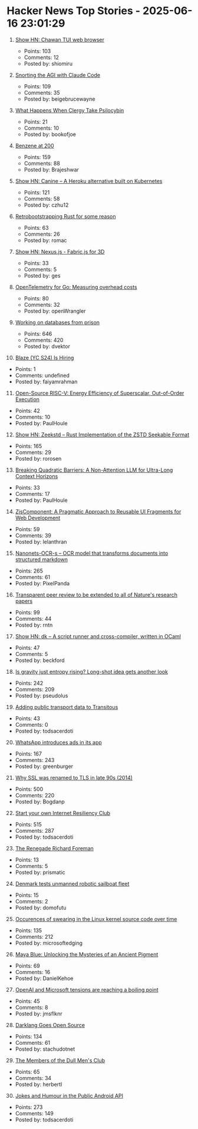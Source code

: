 # Hacker News Top Stories - 2025-06-16 23:01:29

1. [Show HN: Chawan TUI web browser](https://chawan.net/news/chawan-0-2-0.html)
   - Points: 103
   - Comments: 12
   - Posted by: shiomiru

2. [Snorting the AGI with Claude Code](https://kadekillary.work/blog/#2025-06-16-snorting-the-agi-with-claude-code)
   - Points: 109
   - Comments: 35
   - Posted by: beigebrucewayne

3. [What Happens When Clergy Take Psilocybin](https://nautil.us/clergy-blown-away-by-psilocybin-1217112/)
   - Points: 21
   - Comments: 10
   - Posted by: bookofjoe

4. [Benzene at 200](https://www.chemistryworld.com/opinion/benzene-at-200/4021504.article)
   - Points: 159
   - Comments: 88
   - Posted by: Brajeshwar

5. [Show HN: Canine – A Heroku alternative built on Kubernetes](https://github.com/czhu12/canine)
   - Points: 121
   - Comments: 58
   - Posted by: czhu12

6. [Retrobootstrapping Rust for some reason](https://graydon2.dreamwidth.org/317484.html)
   - Points: 63
   - Comments: 26
   - Posted by: romac

7. [Show HN: Nexus.js - Fabric.js for 3D](https://punk.cam/lab/nexus)
   - Points: 33
   - Comments: 5
   - Posted by: ges

8. [OpenTelemetry for Go: Measuring overhead costs](https://coroot.com/blog/opentelemetry-for-go-measuring-the-overhead/)
   - Points: 80
   - Comments: 32
   - Posted by: openWrangler

9. [Working on databases from prison](https://turso.tech/blog/working-on-databases-from-prison)
   - Points: 646
   - Comments: 420
   - Posted by: dvektor

10. [Blaze (YC S24) Is Hiring](https://www.ycombinator.com/companies/blaze-2/jobs/dzNmNuw-junior-software-engineer)
   - Points: 1
   - Comments: undefined
   - Posted by: faiyamrahman

11. [Open-Source RISC-V: Energy Efficiency of Superscalar, Out-of-Order Execution](https://arxiv.org/abs/2505.24363)
   - Points: 42
   - Comments: 10
   - Posted by: PaulHoule

12. [Show HN: Zeekstd – Rust Implementation of the ZSTD Seekable Format](https://github.com/rorosen/zeekstd)
   - Points: 165
   - Comments: 29
   - Posted by: rorosen

13. [Breaking Quadratic Barriers: A Non-Attention LLM for Ultra-Long Context Horizons](https://arxiv.org/abs/2506.01963)
   - Points: 33
   - Comments: 17
   - Posted by: PaulHoule

14. [ZjsComponent: A Pragmatic Approach to Reusable UI Fragments for Web Development](https://arxiv.org/abs/2506.11016)
   - Points: 59
   - Comments: 39
   - Posted by: lelanthran

15. [Nanonets-OCR-s – OCR model that transforms documents into structured markdown](https://huggingface.co/nanonets/Nanonets-OCR-s)
   - Points: 265
   - Comments: 61
   - Posted by: PixelPanda

16. [Transparent peer review to be extended to all of Nature's research papers](https://www.nature.com/articles/d41586-025-01880-9)
   - Points: 99
   - Comments: 44
   - Posted by: rntn

17. [Show HN: dk – A script runner and cross-compiler, written in OCaml](https://diskuv.com/dk/help/latest/)
   - Points: 47
   - Comments: 5
   - Posted by: beckford

18. [Is gravity just entropy rising? Long-shot idea gets another look](https://www.quantamagazine.org/is-gravity-just-entropy-rising-long-shot-idea-gets-another-look-20250613/)
   - Points: 242
   - Comments: 209
   - Posted by: pseudolus

19. [Adding public transport data to Transitous](https://www.volkerkrause.eu/2025/06/14/transitous-adding-data.html)
   - Points: 43
   - Comments: 0
   - Posted by: todsacerdoti

20. [WhatsApp introduces ads in its app](https://www.nytimes.com/2025/06/16/technology/whatsapp-ads.html)
   - Points: 167
   - Comments: 243
   - Posted by: greenburger

21. [Why SSL was renamed to TLS in late 90s (2014)](https://tim.dierks.org/2014/05/security-standards-and-name-changes-in.html)
   - Points: 500
   - Comments: 220
   - Posted by: Bogdanp

22. [Start your own Internet Resiliency Club](https://bowshock.nl/irc/)
   - Points: 515
   - Comments: 287
   - Posted by: todsacerdoti

23. [The Renegade Richard Foreman](https://yalereview.org/article/jennifer-krasinski-richard-foreman)
   - Points: 13
   - Comments: 5
   - Posted by: prismatic

24. [Denmark tests unmanned robotic sailboat fleet](https://apnews.com/article/denmark-robot-sailboats-baltic-sea-bfa31c98cf7c93320115c0ad0e6908c5)
   - Points: 15
   - Comments: 2
   - Posted by: domofutu

25. [Occurences of swearing in the Linux kernel source code over time](https://www.vidarholen.net/contents/wordcount/#fuck*,shit*,damn*,idiot*,retard*,crap*)
   - Points: 135
   - Comments: 212
   - Posted by: microsoftedging

26. [Maya Blue: Unlocking the Mysteries of an Ancient Pigment](https://www.mexicolore.co.uk/maya/home/maya-blue-unlocking-the-mysteries-of-an-ancient-pigment)
   - Points: 69
   - Comments: 16
   - Posted by: DanielKehoe

27. [OpenAI and Microsoft tensions are reaching a boiling point](https://www.wsj.com/tech/ai/openai-and-microsoft-tensions-are-reaching-a-boiling-point-4981c44f)
   - Points: 45
   - Comments: 8
   - Posted by: jmsflknr

28. [Darklang Goes Open Source](https://blog.darklang.com/darklang-goes-open-source/)
   - Points: 134
   - Comments: 61
   - Posted by: stachudotnet

29. [The Members of the Dull Men's Club](https://www.theguardian.com/society/2025/jun/09/meet-the-members-of-the-dull-mens-club-some-of-them-would-bore-the-ears-off-you)
   - Points: 65
   - Comments: 34
   - Posted by: herbertl

30. [Jokes and Humour in the Public Android API](https://voxelmanip.se/2025/06/14/jokes-and-humour-in-the-public-android-api/)
   - Points: 273
   - Comments: 149
   - Posted by: todsacerdoti

